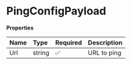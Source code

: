 # PingConfigPayload

**Properties**

| Name | Type   | Required | Description |
| :--- | :----- | :------- | :---------- |
| Url  | string | ✅       | URL to ping |
